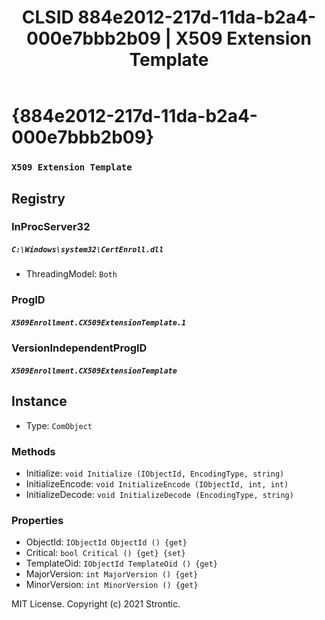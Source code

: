 ﻿---
title: "CLSID 884e2012-217d-11da-b2a4-000e7bbb2b09 | X509 Extension Template"
excerpt: What is COM-Object CLSID 884e2012-217d-11da-b2a4-000e7bbb2b09?
---

# {884e2012-217d-11da-b2a4-000e7bbb2b09}

### `X509 Extension Template`

## Registry


### InProcServer32

##### `C:\Windows\system32\CertEnroll.dll`
* ThreadingModel: `Both`

### ProgID

##### `X509Enrollment.CX509ExtensionTemplate.1`

### VersionIndependentProgID

##### `X509Enrollment.CX509ExtensionTemplate`

## Instance

* Type: `ComObject`

### Methods

* Initialize: `void Initialize (IObjectId, EncodingType, string)`
* InitializeEncode: `void InitializeEncode (IObjectId, int, int)`
* InitializeDecode: `void InitializeDecode (EncodingType, string)`

### Properties

* ObjectId: `IObjectId ObjectId () {get} `
* Critical: `bool Critical () {get} {set} `
* TemplateOid: `IObjectId TemplateOid () {get} `
* MajorVersion: `int MajorVersion () {get} `
* MinorVersion: `int MinorVersion () {get} `

MIT License. Copyright (c) 2021 Strontic.


